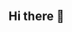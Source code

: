 ## Hi there 👋

<!--
**sooyeonz/sooyeonz** is a ✨ _special_ ✨ repository because its `README.md` (this file) appears on your GitHub profile.


<a href="https://www.gitanimals.org/en_US?utm_medium=image&utm_source=sooyeonz&utm_content=line">
  <img
    src="https://render.gitanimals.org/lines/sooyeonz"
    width="600"
    height="200"
  />
</a>
  
